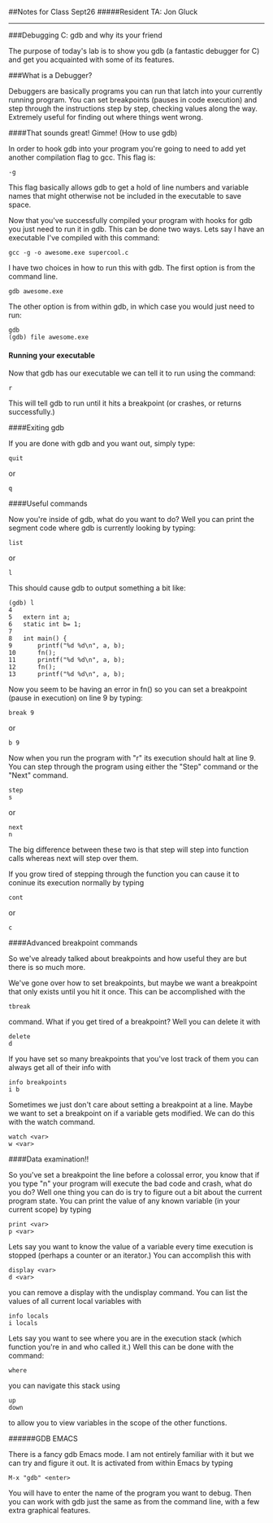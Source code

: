 ##Notes for Class Sept26
#####Resident TA: Jon Gluck
***

###Debugging C: gdb and why its your friend

The purpose of today's lab is to show you gdb (a fantastic debugger for C) and get you acquainted with some of its features.

###What is a Debugger?

Debuggers are basically programs you can run that latch into your currently running program. You can set breakpoints (pauses in code execution) and step through the instructions step by step, checking values along the way. Extremely useful for finding out where things went wrong.

####That sounds great! Gimme! (How to use gdb)

In order to hook gdb into your program you're going to need to add yet another compilation flag to gcc. This flag is:

	-g

This flag basically allows gdb to get a hold of line numbers and variable names that might otherwise not be included in the executable to save space. 

Now that you've successfully compiled your program with hooks for gdb you just need to run it in gdb. This can be done two ways. Lets say I have an executable I've compiled with this command:

	gcc -g -o awesome.exe supercool.c
	
I have two choices in how to run this with gdb. The first option is from the command line. 

	gdb awesome.exe
	
The other option is from within gdb, in which case you would just need to run:

	gdb
	(gdb) file awesome.exe


#### Running your executable

Now that gdb has our executable we can tell it to run using the command:

	r
	
This will tell gdb to run until it hits a breakpoint (or crashes, or returns successfully.) 

####Exiting gdb

If you are done with gdb and you want out, simply type:

	quit
	
or

	q
	
####Useful commands

Now you're inside of gdb, what do you want to do? Well you can print the segment code where gdb is currently looking by typing:

	list
	
or
	
	l
	
This should cause gdb to output something a bit like:

	(gdb) l
	4	
	5	extern int a;
	6	static int b= 1;
	7	
	8	int main() {
	9	    printf("%d %d\n", a, b);
	10	    fn();
	11	    printf("%d %d\n", a, b);
	12	    fn();
	13	    printf("%d %d\n", a, b);
	
Now you seem to be having an error in fn() so you can set a breakpoint (pause in execution) on line 9 by typing:

	break 9
	
or

	b 9
	
Now when you run the program with "r" its execution should halt at line 9. You can step through the program using either the "Step" command or the "Next" command.

	step
	s

or 

	next
	n

The big difference between these two is that step will step into function calls whereas next will step over them.

If you grow tired of stepping through the function you can cause it to coninue its execution normally by typing

	cont

or

	c

####Advanced breakpoint commands

So we've already talked about breakpoints and how useful they are but there is so much more.

We've gone over how to set breakpoints, but maybe we want a breakpoint that only exists until you hit it once. This can be accomplished with the

	tbreak
	
command. What if you get tired of a breakpoint? Well you can delete it with 

	delete
	d
	
If you have set so many breakpoints that you've lost track of them you can always get all of their info with

	info breakpoints
	i b

Sometimes we just don't care about setting a breakpoint at a line. Maybe we want to set a breakpoint on if a variable gets modified. We can do this with the watch command.

	watch <var>
	w <var>
	
####Data examination!!

So you've set a breakpoint the line before a colossal error, you know that if you type "n" your program will execute the bad code and crash, what do you do? Well one thing you can do is try to figure out a bit about the current program state. You can print the value of any known variable (in your current scope) by typing 

	print <var>
	p <var>
	
Lets say you want to know the value of a variable every time execution is stopped (perhaps a counter or an iterator.) You can accomplish this with

	display <var>
	d <var>
	
you can remove a display with the undisplay command. You can list the values of all current local variables with 

	info locals
	i locals
	
Lets say you want to see where you are in the execution stack (which function you're in and who called it.) Well this can be done with the command:

	where
	
you can navigate this stack using 

	up
	down
	
to allow you to view variables in the scope of the other functions.

######GDB EMACS

There is a fancy gdb Emacs mode. I am not entirely familiar with it but we can try and figure it out. It is activated from within Emacs by typing

	M-x "gdb" <enter>
	
You will have to enter the name of the program you want to debug. Then you can work with gdb just the same as from the command line, with a few extra graphical features.
	
	